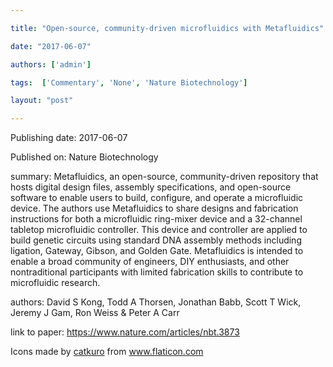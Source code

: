 ---
title: "Open-source, community-driven microfluidics with Metafluidics"
date: "2017-06-07"
authors: ['admin']
tags:  ['Commentary', 'None', 'Nature Biotechnology']
layout: "post"
---
Publishing date: 2017-06-07

Published on: Nature Biotechnology

summary: Metafluidics, an open-source, community-driven repository that hosts digital design files, assembly specifications, and open-source software to enable users to build, configure, and operate a microfluidic device. The authors use Metafluidics to share designs and fabrication instructions for both a microfluidic ring-mixer device and a 32-channel tabletop microfluidic controller. This device and controller are applied to build genetic circuits using standard DNA assembly methods including ligation, Gateway, Gibson, and Golden Gate. Metafluidics is intended to enable a broad community of engineers, DIY enthusiasts, and other nontraditional participants with limited fabrication skills to contribute to microfluidic research.

authors: David S Kong, Todd A Thorsen, Jonathan Babb, Scott T Wick, Jeremy J Gam, Ron Weiss & Peter A Carr

link to paper: https://www.nature.com/articles/nbt.3873

Icons made by <a href="https://www.flaticon.com/free-icon/bookshelves_3576884" title="catkuro">catkuro</a> from <a href="https://www.flaticon.com/" title="Flaticon"> www.flaticon.com</a>